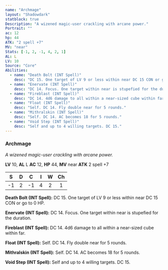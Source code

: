 ```yaml
---
name: "Archmage"
layout: "Shadowdark"
statblock: true
Description: "A wizened magic-user crackling with arcane power."
Portrait: ""
ac: 12
hp: 44
ATK: "2 spell +7"
MV: "near"
Stats: [-1, 2, -1, 4, 2, 1]
AL: L
LV: 10
Source: "Core"
Abilities:
  - name: "Death Bolt (INT Spell)"
    desc: "DC 15. One target of LV 9 or less within near DC 15 CON or go to 0 HP."
  - name: "Enervate (INT Spell)"
    desc: "DC 14. Focus. One target within near is stupefied for the duration."
  - name: "Fireblast (INT Spell)"
    desc: "DC 14. 4d6 damage to all within a near-sized cube within far."
  - name: "Float (INT Spell)"
    desc: "Self. DC 14. Fly double near for 5 rounds."
  - name: "Mithralskin (INT Spell)"
    desc: "Self. DC 14. AC becomes 18 for 5 rounds."
  - name: "Void Step (INT Spell)"
    desc: "Self and up to 4 willing targets. DC 15."
---
```


### Archmage

_A wizened magic-user crackling with arcane power._

**LV** 10, **AL** L
**AC** 12, **HP** 44, **MV** near
**ATK** 2 spell +7

|  S  |  D  |  C  |  I  |  W  |  Ch  |
|:---:|:---:|:---:|:---:|:---:|:----:|
| -1 | 2 | -1 | 4 | 2 | 1 |

**Death Bolt (INT Spell):** DC 15. One target of LV 9 or less within near DC 15 CON or go to 0 HP.

**Enervate (INT Spell):** DC 14. Focus. One target within near is stupefied for the duration.

**Fireblast (INT Spell):** DC 14. 4d6 damage to all within a near-sized cube within far.

**Float (INT Spell):** Self. DC 14. Fly double near for 5 rounds.

**Mithralskin (INT Spell):** Self. DC 14. AC becomes 18 for 5 rounds.

**Void Step (INT Spell):** Self and up to 4 willing targets. DC 15.

